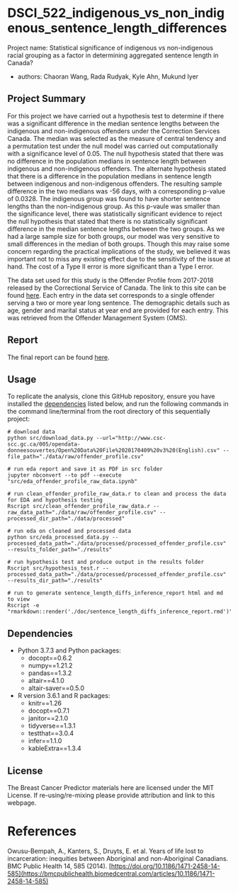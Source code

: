# DSCI_522_indigenous_vs_non_indigenous_sentence_length_differences

Project name: Statistical significance of indigenous vs non-indigenous racial grouping as a factor in determining aggregated sentence length in Canada?

  - authors: Chaoran Wang, Rada Rudyak, Kyle Ahn, Mukund Iyer
 
 ## Project Summary

For this project we have carried out a hypothesis test to determine if there was a significant difference in the median sentence lengths between the indigenous and non-indigenous offenders under the Correction Services Canada. The median was selected as the measure of central tendency and a permutation test under the null model was carried out computationally with a significance level of 0.05. The null hypothesis stated that there was no difference in the population medians in sentence length between indigenous and non-indigenous offenders. The alternate hypothesis stated that there is a difference in the population medians in sentence length between indigenous and non-indigenous offenders. The resulting sample difference in the two medians was -56 days, with a corresponding p-value of  0.0328. The indigenous group was found to have shorter sentence lengths than the non-indigenous group. As this p-vaule was smaller than the significance level, there was statistically significant evidence to reject the null hypothesis that stated that there is no statistically significant difference in the median sentence lengths between the two groups. As we had a large sample size for both groups, our model was very sensitive to small differences in the median of both groups. Though this may raise some concern regarding the practical implications of the study, we believed it was important not to miss any existing effect due to the sensitivity of the issue at hand. The cost of a Type II error is more significant than a Type I error.   

The data set used for this study is the Offender Profile from 2017-2018 released by the Correctional Service of Canada. The link to this site can be found [here](https://open.canada.ca/data/en/dataset/844ff1e3-e137-41be-9ebe-6bd9843c1a53). Each entry in the data set corresponds to a single offender serving a two or more year long sentence. The demographic details such as age, gender and marital status at year end are provided for each entry. This was retrieved from the Offender Management System (OMS).


## Report

The final report can be found
[here](https://htmlpreview.github.io/?https://github.com/UBC-MDS/DSCI_522_inference_on_indigenous_vs_non_indigenous_sentence_length_differences/blob/main/doc/sentence_length_diffs_inference_report.html).

## Usage

To replicate the analysis, clone this GitHub repository, ensure you have installed the
[dependencies](#dependencies) listed below, and run the following
commands in the command line/terminal from the root directory of this sequentially
project:

    # download data
    python src/download_data.py --url="http://www.csc-scc.gc.ca/005/opendata-donneesouvertes/Open%20Data%20File%2020170409%20v3%20(English).csv" --file_path="./data/raw/offender_profile.csv"
    
    # run eda report and save it as PDF in src folder
    jupyter nbconvert --to pdf --execute "src/eda_offender_profile_raw_data.ipynb"

    # run clean_offender_profile_raw_data.r to clean and process the data for EDA and hypothesis testing
    Rscript src/clean_offender_profile_raw_data.r --raw_data_path="./data/raw/offender_profile.csv" --processed_dir_path="./data/processed"

    # run eda on cleaned and processed data 
    python src/eda_processed_data.py --processed_data_path="./data/processed/processed_offender_profile.csv" --results_folder_path="./results"

    # run hypothesis test and produce output in the results folder
    Rscript src/hypothesis_test.r --processed_data_path="./data/processed/processed_offender_profile.csv" --results_dir_path="./results"

    # run to generate sentence_length_diffs_inference_report html and md to view
    Rscript -e "rmarkdown::render('./doc/sentence_length_diffs_inference_report.rmd')"

## Dependencies

  - Python 3.7.3 and Python packages:
      - docopt==0.6.2
      - numpy==1.21.2
      - pandas==1.3.2
      - altair==4.1.0
      - altair-saver==0.5.0
  - R version 3.6.1 and R packages:
      - knitr==1.26
      - docopt==0.7.1
      - janitor==2.1.0
      - tidyverse==1.3.1
      - testthat==3.0.4
      - infer==1.1.0
      - kableExtra==1.3.4

## License

The Breast Cancer Predictor materials here are licensed under the MIT License. If re-using/re-mixing please provide attribution and link to this webpage.

# References 

Owusu-Bempah, A., Kanters, S., Druyts, E. et al. Years of life lost to incarceration: inequities between Aboriginal and non-Aboriginal Canadians. BMC Public Health 14, 585 (2014). [https://doi.org/10.1186/1471-2458-14-585](https://bmcpublichealth.biomedcentral.com/articles/10.1186/1471-2458-14-585)

